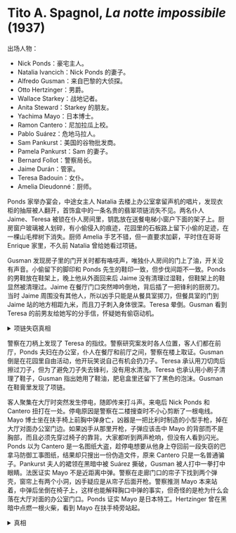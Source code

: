 # Tito A. Spagnol, <i>La notte impossibile</i> (1937)

出场人物：
* Nick Ponds：豪宅主人。
* Natalia Ivancich：Nick Ponds 的妻子。
* Alfredo Gusman：来自巴黎的大侦探。
* Otto Hertzinger：男爵。
* Wallace Starkey：战地记者。
* Anita Steward：Starkey 的朋友。
* Yachima Mayo：日本博士。
* Ramon Cantero：尼加拉瓜上校。
* Pablo Suárez：危地马拉人。
* Sam Pankurst：美国的谷物批发商。
* Pamela Pankurst：Sam 的妻子。
* Bernard Follot：警察局长。
* Jaime Durán：管家。
* Teresa Badouin：女仆。
* Amelia Dieudonné：厨师。

Ponds 家举办宴会，中途女主人 Natalia 去楼上办公室拿留声机的唱片，发现衣柜的抽屉被人翻开，首饰盒中的一条名贵的翡翠项链消失不见。两名仆人 Jaime、Teresa 被锁在仆人房间里，钥匙放在送餐电梯小窗户下面的架子上。厨房窗户玻璃被人划碎，有小偷侵入的痕迹，花园里的石板路上留下小偷的足迹，在一棵山毛榉树下消失。厨师 Amelia 手艺不错，但一直要求加薪，平时住在哥哥 Enrique 家里，不久前 Natalia 曾给她看过项链。

Gusman 发现房子里的门开关时都有咯吱声，唯独仆人房间的门上了油，开关没有声音。小偷留下的脚印和 Ponds 先生的鞋印一致，但步伐间距不一致。Ponds 的男鞋放在鞋架上，晚上他从外面回来后 Jaime 没有清理过湿鞋，但鞋架上的鞋显然被清理过。Jaime 在餐厅门口突然呻吟倒地，背后插了一把锋利的厨房刀。当时 Jaime 周围没有其他人，所以凶手只能是从餐具室掷刀，但餐具室的门到 Jaime 站的地方相距九米，而且刀子刺入身体很深。Teresa 晕倒。Gusman 看到 Teresa 的前男友给她写的分手信，怀疑她有偷窃动机。

<details><summary>项链失窃真相</summary>
女仆 Teresa 给门上油，趁管家睡觉时去卧室偷走了项链，把房间弄乱制造盗贼假象，然后下楼到厨房，用钻石戒指切割窗户玻璃，穿着 Ponds 的鞋子留下伪造的小偷足印，之后清洗鞋子放回鞋架上。她把仆人房间的钥匙放在架子上，用备用钥匙从内部锁上房间。
</details>

警察在刀柄上发现了 Teresa 的指纹。警察研究案发时各人位置，客人们都在前厅，Ponds 夫妇在办公室，仆人在餐厅和前厅之间，警察在楼上取证。Gusman 倒是在花园里自由活动，他开玩笑说自己有机会扔刀子。Teresa 承认用刀切肉后擦过刀子，但为了避免刀子失去锋利，没有用水清洗。Teresa 也承认用小刷子清理了鞋子，Gusman 指出她用了鞋油，肥皂盒里还留下了黑色的泡沫。Gusman 在鞋膏里发现了项链。

客人聚集在大厅时突然发生停电，随即传来打斗声。来电后 Nick Ponds 和 Cantero 扭打在一处。停电原因是警察在二楼搜查时不小心剪断了一根电线。Mayo 博士坐在扶手椅上前胸中弹身亡，凶器是一把比利时制造的小型手枪，掉在大厅对面办公室门边。如果凶手从那里开枪，子弹应该击中 Mayo 的背部而不是胸部，而且必须先穿过椅子的靠背。大家都听到两声枪响，但没有人看到闪光。Ponds 以为 Cantero 是一名图纸大盗，趁停电想要从他身上夺回前一段失窃的巴拿马防御工事图纸，结果却只搜出一份伪造文件，原来 Cantero 只是一名普通骗子。Pankurst 夫人的裙领在黑暗中被 Suárez 撕破，Gusman 被人打中一拳打中眼睛。法医证实 Mayo 不是近距离中弹。警察在走廊门口的帘子下找到两个弹壳，窗帘上有两个小洞，凶手疑应是从帘子后面开枪。警察推测 Mayo 本来站着，中弹后坐倒在椅子上，这样也能解释胸口中弹的事实，但奇怪的是枪为什么会落在大厅对面的办公室门口。Ponds 证实 Mayo 是日本特工。Hertzinger 曾在黑暗中点燃一根火柴，看到 Mayo 在扶手椅旁站起。

<details><summary>真相</summary>
一个名叫 Stéfano Runciman 的精神病人从康复中心逃脱，他妄想自己是大侦探 Gusman，在破案之余自己也下手犯案。他从储藏室门口向 Jaime 扔刀子，然后逃进花园。他在黑暗中借着火柴光开枪射杀 Mayo，把手枪丢在门口，因为握枪时包着手帕所以没有留下指纹。他打伤自己的眼睛，假装受到袭击，并在黑暗中袭击他人制造混乱。
</details>
